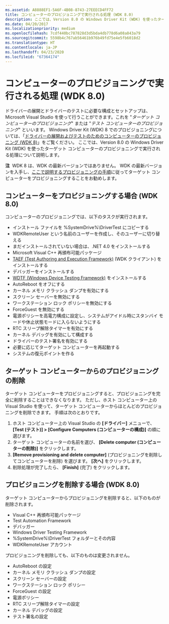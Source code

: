 ```yaml
---
ms.assetid: A8888EF1-5A6F-4B08-8743-27EEECD4FF72
title: コンピューターのプロビジョニングで実行される処理 (WDK 8.0)
description: ここでは、Version 8.0 の Windows Driver Kit (WDK) を使ったターゲット コンピューターのプロビジョニングで実行される処理について説明します。
ms.date: 04/20/2017
ms.localizationpriority: medium
ms.openlocfilehash: 7cdf440bc787828d3d5bda4db778d6a08a843a79
ms.sourcegitcommit: 5598b4c767ab56461b976b49fd75e4e5fb6018d2
ms.translationtype: HT
ms.contentlocale: ja-JP
ms.lasthandoff: 04/23/2020
ms.locfileid: "67364174"
---
```

# <a name="what-happens-when-you-provision-a-computer-wdk-80"></a>コンピューターのプロビジョニングで実行される処理 (WDK 8.0)

ドライバーの展開とドライバーのテストに必要な構成とセットアップは、Microsoft Visual Studio を使って行うことができます。これを "*ターゲット コンピューターのプロビジョニング*" または "*テスト コンピューターのプロビジョニング*" といいます。 Windows Driver Kit (WDK) 8 でのプロビジョニングについては、「[ドライバーの展開およびテストのためのコンピューターのプロビジョニング (WDK 8)](https://docs.microsoft.com/previous-versions/hh698272(v=vs.85))」をご覧ください。 ここでは、Version 8.0 の Windows Driver Kit (WDK) を使ったターゲット コンピューターのプロビジョニングで実行される処理について説明します。

**注**  WDK 8 は、WDK の最新バージョンではありません。 WDK の最新バージョンを入手し、[ここで説明するプロビジョニングの手順](https://docs.microsoft.com/previous-versions/hh698272(v=vs.85))に従ってターゲット コンピューターをプロビジョニングすることをお勧めします。

 

## <a name="span-idwhen_you_provision_a_computer_wdk_8_0spanspan-idwhen_you_provision_a_computer_wdk_8_0spanwhen-you-provision-a-computer-wdk-80"></a><span id="when_you_provision_a_computer_wdk_8_0"></span><span id="WHEN_YOU_PROVISION_A_COMPUTER_WDK_8_0"></span>コンピューターをプロビジョニングする場合 (WDK 8.0)


コンピューターのプロビジョニングでは、以下のタスクが実行されます。

-   インストール ファイルを %SystemDrive%\\DriverTest にコピーする
-   WDKRemoteUser という名前のユーザーを作成し、そのユーザーに切り替える
-   まだインストールされていない場合は、.NET 4.0 をインストールする
-   Microsoft Visual C++ 再頒布可能パッケージ
-   [TAEF (Test Authoring and Execution Framework)](https://docs.microsoft.com/windows-hardware/drivers/taef/index) (WDK クライアント) をインストールする
-   デバッガーをインストールする
-   [WDTF (Windows Device Testing Framework)](https://docs.microsoft.com/windows-hardware/drivers/wdtf/index) をインストールする
-   AutoReboot をオフにする
-   カーネル メモリ クラッシュ ダンプを有効にする
-   スクリーン セーバーを無効にする
-   ワークステーション ロック ポリシーを無効にする
-   ForceGuest を無効にする
-   電源ポリシーを高電力構成に設定し、システムがアイドル時にスタンバイ モードや休止状態モードに入らないようにする
-   RTC スリープ解除タイマーを有効にする
-   カーネル デバッグを有効にして構成する
-   ドライバーのテスト署名を有効にする
-   必要に応じてターゲット コンピューターを再起動する
-   システムの復元ポイントを作る

## <a name="span-idremoving_provisioning_from_the_target_computerspanspan-idremoving_provisioning_from_the_target_computerspanspan-idremoving_provisioning_from_the_target_computerspanremoving-provisioning-from-the-target-computer"></a><span id="Removing_provisioning_from_the_target_computer"></span><span id="removing_provisioning_from_the_target_computer"></span><span id="REMOVING_PROVISIONING_FROM_THE_TARGET_COMPUTER"></span>ターゲット コンピューターからのプロビジョニングの削除


ターゲット コンピューターをプロビジョニングすると、プロビジョニングを完全に削除することはできなくなります。 ただし、ホスト コンピューター上の Visual Studio を使って、ターゲット コンピューターからほとんどのプロビジョニングを削除できます。 手順は次のとおりです。

1.  ホスト コンピューター上の Visual Studio の **[ドライバー]** メニューで、 **[Test (テスト)] &gt; [Configure Computers (コンピューターの構成)]** の順に選びます。
2.  ターゲット コンピューターの名前を選び、 **[Delete computer (コンピューターの削除)]** をクリックします。
3.  **[Remove provisioning and delete computer]** (プロビジョニングを削除してコンピューターを削除) を選びます。 **[次へ]** をクリックします。
4.  削除処理が完了したら、 **[Finish]** (完了) をクリックします。

## <a name="span-idwhen_you_remove_provisioning__wdk_80_spanspan-idwhen_you_remove_provisioning__wdk_80_spanwhen-you-remove-provisioning-wdk-80"></a><span id="when_you_remove_provisioning__wdk_8.0_"></span><span id="WHEN_YOU_REMOVE_PROVISIONING__WDK_8.0_"></span>プロビジョニングを削除する場合 (WDK 8.0)


ターゲット コンピューターからプロビジョニングを削除すると、以下のものが削除されます。

-   Visual C++ 再頒布可能パッケージ
-   Test Automation Framework
-   デバッガー
-   Windows Driver Testing Framework
-   %SystemDrive%\\DriverTest フォルダーとその内容
-   WDKRemoteUser アカウント

プロビジョニングを削除しても、以下のものは変更されません。

-   AutoReboot の設定
-   カーネル メモリ クラッシュ ダンプの設定
-   スクリーン セーバーの設定
-   ワークステーション ロック ポリシー
-   ForceGuest の設定
-   電源ポリシー
-   RTC スリープ解除タイマーの設定
-   カーネル デバッグの設定
-   テスト署名の設定

 

 





